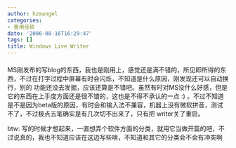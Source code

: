 ```yaml
---
author: hzmangel
categories:
- 善用佳软
date: '2006-08-16T16:29:47'
tags: []
title: Windows Live Writer
---
```

#### [](http://localhost:2270/blog/?p=162)

MS刚发布的写blog的东西，我也是刚用上，感觉还是满不错的，所见即所得的东西，不过在打字过程中屏幕有时会闪烁，不知道是什么原因，刚发现还可以自动换行，别的
功能还没去发掘，应该还算是不错吧。虽然有时对MS没什么好感，但是它的东西在上手度方面还是很不错的，这也是不得不承认的一点  :)
。不过不知道是不是因为beta版的原因，有时会和输入法不兼容，机器上没有微软拼音，测试不了，不过极点五笔确实是有几次切不出来了，只有把
writer关了重启。

btw: 写的时候才想起来，一直想弄个软件方面的分类，就用它当做开篇的吧，不过说真的，我也不知道应该在这边写些啥，不知道和其它的分类会不会有冲突啊